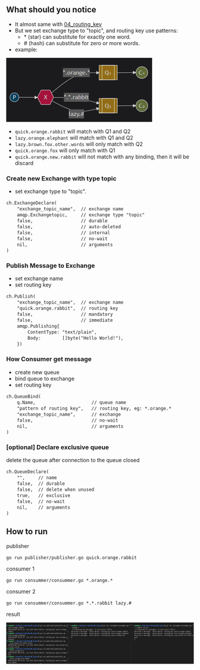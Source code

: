 ## What should you notice
* It almost same with [04_routing_key](../04_routing_key)
* But we set exchange type to "topic", and routing key use patterns:
  * \* (star) can substitute for exactly one word.
  * \# (hash) can substitute for zero or more words.
* example:




<img src="highlevel.png">

* `quick.orange.rabbit` will match with Q1 and Q2
* `lazy.orange.elephant` will match with Q1 and Q2
* `lazy.brown.fox.other.words` will only match with Q2
* `quick.orange.fox` will only match with Q1
* `quick.orange.new.rabbit` will not match with any binding, then it will be discard


### Create new Exchange with type topic
- set exchange type to "topic".
```
ch.ExchangeDeclare(
	"exchange_topic_name",	// exchange name
	amqp.Exchangetopic, 	// exchange type "topic"
	false,               	// durable
	false,               	// auto-deleted
	false,               	// internal
	false,               	// no-wait
	nil,                 	// arguments
)
```


### Publish Message to Exchange
- set exchange name
- set routing key
```
ch.Publish(
	"exchange_topic_name", 	// exchange name
	"quick.orange.rabbit",	// routing key
	false,       			// mandatory
	false,       			// immediate
	amqp.Publishing{
		ContentType: "text/plain",
		Body:        []byte("Hello World!"),
	})
```


### How Consumer get message
- create new queue
- bind queue to exchange
- set routing key
```
ch.QueueBind(
	q.Name,     				// queue name
	"pattern of routing key",	// routing key, eg: *.orange.*
	"exchange_topic_name",		// exchange
	false,       				// no-wait
	nil,         				// arguments
)
```

### [optional] Declare exclusive queue
delete the queue after connection to the queue closed
```
ch.QueueDeclare(
	"",     // name
	false,  // durable
	false,  // delete when unused
	true,   // exclusive
	false,  // no-wait
	nil,    // arguments
)
```

## How to run

publisher
```
go run publisher/publisher.go quick.orange.rabbit
```

consumer 1
```
go run consummer/consummer.go *.orange.*
```

consumer 2
```
go run consummer/consummer.go *.*.rabbit lazy.#
```


result

<img src="result.png">